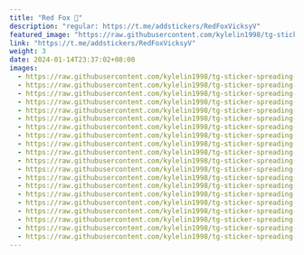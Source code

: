 ```yaml
---
title: "Red Fox 🎥"
description: "regular: https://t.me/addstickers/RedFoxVicksyV"
featured_image: "https://raw.githubusercontent.com/kylelin1998/tg-sticker-spreading-worldwide-images/main/img/460c0f19-b0e9-4b47-9e0f-b55095bb32ef.jpg"
link: "https://t.me/addstickers/RedFoxVicksyV"
weight: 3
date: 2024-01-14T23:37:02+08:00
images:
  - https://raw.githubusercontent.com/kylelin1998/tg-sticker-spreading-worldwide-images/main/img/460c0f19-b0e9-4b47-9e0f-b55095bb32ef.jpg
  - https://raw.githubusercontent.com/kylelin1998/tg-sticker-spreading-worldwide-images/main/img/60274109-7756-4f8d-a841-f6f2389e5b6c.jpg
  - https://raw.githubusercontent.com/kylelin1998/tg-sticker-spreading-worldwide-images/main/img/1562ef62-e13d-44f2-9017-3a6928a93fcb.jpg
  - https://raw.githubusercontent.com/kylelin1998/tg-sticker-spreading-worldwide-images/main/img/7d079955-ef8c-4c23-b31e-c326bebfd382.jpg
  - https://raw.githubusercontent.com/kylelin1998/tg-sticker-spreading-worldwide-images/main/img/4b93eb33-0d57-48cf-b4e0-18f0cdc2cb82.jpg
  - https://raw.githubusercontent.com/kylelin1998/tg-sticker-spreading-worldwide-images/main/img/0b8e6101-9f82-42e1-9305-732dbb3887e1.jpg
  - https://raw.githubusercontent.com/kylelin1998/tg-sticker-spreading-worldwide-images/main/img/2c44d346-09a6-4a3f-a1cd-975a292b9123.jpg
  - https://raw.githubusercontent.com/kylelin1998/tg-sticker-spreading-worldwide-images/main/img/80db313e-a690-4bc5-b8ce-c2d2792d046d.jpg
  - https://raw.githubusercontent.com/kylelin1998/tg-sticker-spreading-worldwide-images/main/img/7308fc82-da04-455e-a9a2-012a7d1ff314.jpg
  - https://raw.githubusercontent.com/kylelin1998/tg-sticker-spreading-worldwide-images/main/img/e6d717ff-6b75-4dd9-b34c-20f5ccafc1b4.jpg
  - https://raw.githubusercontent.com/kylelin1998/tg-sticker-spreading-worldwide-images/main/img/31304778-8c0b-4da0-aef0-d0402d66530f.jpg
  - https://raw.githubusercontent.com/kylelin1998/tg-sticker-spreading-worldwide-images/main/img/57177204-f3ea-45fd-aa03-68ebb83edf08.jpg
  - https://raw.githubusercontent.com/kylelin1998/tg-sticker-spreading-worldwide-images/main/img/a2c043d1-5129-457c-91dd-f7d7815887f5.jpg
  - https://raw.githubusercontent.com/kylelin1998/tg-sticker-spreading-worldwide-images/main/img/d0b8c6d9-3f3f-4505-bfe4-38ea59acd815.jpg
  - https://raw.githubusercontent.com/kylelin1998/tg-sticker-spreading-worldwide-images/main/img/7dd337b4-63c1-4f28-a13b-67576e6c3c7b.jpg
  - https://raw.githubusercontent.com/kylelin1998/tg-sticker-spreading-worldwide-images/main/img/a26739c1-8a13-4357-8e8c-b79059cf7a5f.jpg
  - https://raw.githubusercontent.com/kylelin1998/tg-sticker-spreading-worldwide-images/main/img/b71a48e5-96c5-4d5d-b6b8-2a4412ac7d2e.jpg
  - https://raw.githubusercontent.com/kylelin1998/tg-sticker-spreading-worldwide-images/main/img/1c1af9f9-ee3e-4187-ae82-0e958da10436.jpg
  - https://raw.githubusercontent.com/kylelin1998/tg-sticker-spreading-worldwide-images/main/img/510e4306-dd1f-4632-804f-9e0a146a207d.jpg
  - https://raw.githubusercontent.com/kylelin1998/tg-sticker-spreading-worldwide-images/main/img/03603b81-b8b0-4a8b-8f22-f690cb40ecb0.jpg
---
```

